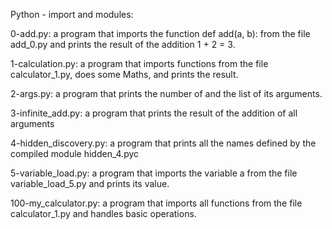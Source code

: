 Python - import and modules:

0-add.py:
	a program that imports the function def add(a, b): from the file add_0.py and prints the result of the addition 1 + 2 = 3.


1-calculation.py:
	a program that imports functions from the file calculator_1.py, does some Maths, and prints the result.


2-args.py:
	a program that prints the number of and the list of its arguments.


3-infinite_add.py:
	a program that prints the result of the addition of all arguments


4-hidden_discovery.py:
	a program that prints all the names defined by the compiled module hidden_4.pyc


5-variable_load.py:
	a program that imports the variable a from the file variable_load_5.py and prints its value.


100-my_calculator.py:
	a program that imports all functions from the file calculator_1.py and handles basic operations.
